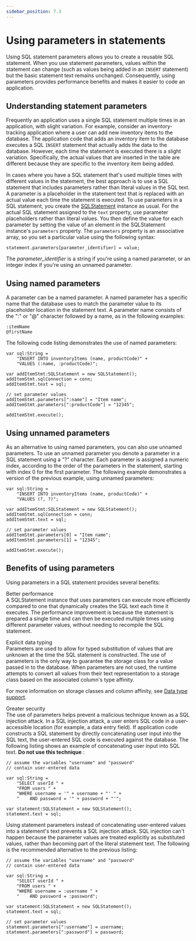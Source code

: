 ```yaml
---
sidebar_position: 7.3
---
```


# Using parameters in statements

Using SQL statement parameters allows you to create a reusable SQL statement.
When you use statement parameters, values within the statement can change (such
as values being added in an `INSERT` statement) but the basic statement text
remains unchanged. Consequently, using parameters provides performance benefits
and makes it easier to code an application.

## Understanding statement parameters

Frequently an application uses a single SQL statement multiple times in an
application, with slight variation. For example, consider an inventory-tracking
application where a user can add new inventory items to the database. The
application code that adds an inventory item to the database executes a SQL
`INSERT` statement that actually adds the data to the database. However, each
time the statement is executed there is a slight variation. Specifically, the
actual values that are inserted in the table are different because they are
specific to the inventory item being added.

In cases where you have a SQL statement that's used multiple times with
different values in the statement, the best approach is to use a SQL statement
that includes parameters rather than literal values in the SQL text. A parameter
is a placeholder in the statement text that is replaced with an actual value
each time the statement is executed. To use parameters in a SQL statement, you
create the
[SQLStatement](https://airsdk.dev/reference/actionscript/3.0/flash/data/SQLStatement.html)
instance as usual. For the actual SQL statement assigned to the `text` property,
use parameter placeholders rather than literal values. You then define the value
for each parameter by setting the value of an element in the SQLStatement
instance's `parameters` property. The `parameters` property is an associative
array, so you set a particular value using the following syntax:

    statement.parameters[parameter_identifier] = value;

The _parameter_identifier_ is a string if you're using a named parameter, or an
integer index if you're using an unnamed parameter.

## Using named parameters

A parameter can be a named parameter. A named parameter has a specific name that
the database uses to match the parameter value to its placeholder location in
the statement text. A parameter name consists of the ":" or "@" character
followed by a name, as in the following examples:

    :itemName
    @firstName

The following code listing demonstrates the use of named parameters:

    var sql:String =
    	"INSERT INTO inventoryItems (name, productCode)" +
    	"VALUES (:name, :productCode)";

    var addItemStmt:SQLStatement = new SQLStatement();
    addItemStmt.sqlConnection = conn;
    addItemStmt.text = sql;

    // set parameter values
    addItemStmt.parameters[":name"] = "Item name";
    addItemStmt.parameters[":productCode"] = "12345";

    addItemStmt.execute();

## Using unnamed parameters

As an alternative to using named parameters, you can also use unnamed
parameters. To use an unnamed parameter you denote a parameter in a SQL
statement using a "?" character. Each parameter is assigned a numeric index,
according to the order of the parameters in the statement, starting with index 0
for the first parameter. The following example demonstrates a version of the
previous example, using unnamed parameters:

    var sql:String =
    	"INSERT INTO inventoryItems (name, productCode)" +
    	"VALUES (?, ?)";

    var addItemStmt:SQLStatement = new SQLStatement();
    addItemStmt.sqlConnection = conn;
    addItemStmt.text = sql;

    // set parameter values
    addItemStmt.parameters[0] = "Item name";
    addItemStmt.parameters[1] = "12345";

    addItemStmt.execute();

## Benefits of using parameters

Using parameters in a SQL statement provides several benefits:

Better performance  
A SQLStatement instance that uses parameters can execute more efficiently
compared to one that dynamically creates the SQL text each time it executes. The
performance improvement is because the statement is prepared a single time and
can then be executed multiple times using different parameter values, without
needing to recompile the SQL statement.

Explicit data typing  
Parameters are used to allow for typed substitution of values that are unknown
at the time the SQL statement is constructed. The use of parameters is the only
way to guarantee the storage class for a value passed in to the database. When
parameters are not used, the runtime attempts to convert all values from their
text representation to a storage class based on the associated column's type
affinity.

For more information on storage classes and column affinity, see
[Data type support](../../appendixes/sql-support-in-local-databases/data-type-support.md).

Greater security  
The use of parameters helps prevent a malicious technique known as a SQL
injection attack. In a SQL injection attack, a user enters SQL code in a
user-accessible location (for example, a data entry field). If application code
constructs a SQL statement by directly concatenating user input into the SQL
text, the user-entered SQL code is executed against the database. The following
listing shows an example of concatenating user input into SQL text. **Do not use
this technique** :

    // assume the variables "username" and "password"
    // contain user-entered data

    var sql:String =
    	"SELECT userId " +
    	"FROM users " +
    	"WHERE username = '" + username + "' " +
    	"    AND password = '" + password + "'";

    var statement:SQLStatement = new SQLStatement();
    statement.text = sql;

Using statement parameters instead of concatenating user-entered values into a
statement's text prevents a SQL injection attack. SQL injection can't happen
because the parameter values are treated explicitly as substituted values,
rather than becoming part of the literal statement text. The following is the
recommended alternative to the previous listing:

    // assume the variables "username" and "password"
    // contain user-entered data

    var sql:String =
    	"SELECT userId " +
    	"FROM users " +
    	"WHERE username = :username " +
    	"    AND password = :password";

    var statement:SQLStatement = new SQLStatement();
    statement.text = sql;

    // set parameter values
    statement.parameters[":username"] = username;
    statement.parameters[":password"] = password;
